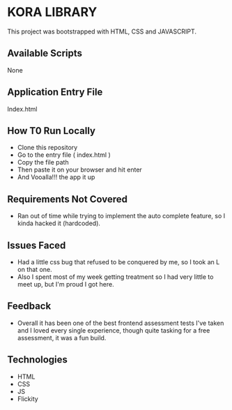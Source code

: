 # KORA LIBRARY

This project was bootstrapped with HTML, CSS and JAVASCRIPT.

## Available Scripts

None

## Application Entry File

Index.html

## How T0 Run Locally

- Clone this repository
- Go to the entry file ( index.html )
- Copy the file path
- Then paste it on your browser and hit enter
- And Vooalla!!! the app it up

## Requirements Not Covered

- Ran out of time while trying to implement the auto complete feature, so I kinda hacked it (hardcoded).

## Issues Faced

- Had a little css bug that refused to be conquered by me, so I took an L on that one.
- Also I spent most of my week getting treatment so I had very little to meet up, but I'm proud I got here.

## Feedback 

- Overall it has been one of the best frontend assessment tests I've taken and I loved every single experience, though quite tasking for a free assessment, it was a fun build.

## Technologies

- HTML
- CSS
- JS
- Flickity
